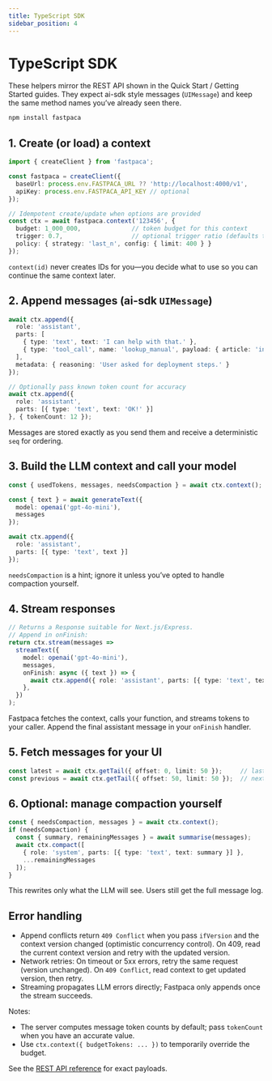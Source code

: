 ```yaml
---
title: TypeScript SDK
sidebar_position: 4
---
```


# TypeScript SDK

These helpers mirror the REST API shown in the Quick Start / Getting Started guides. They expect ai-sdk style messages (`UIMessage`) and keep the same method names you’ve already seen there.

```bash
npm install fastpaca
```

## 1. Create (or load) a context

```typescript
import { createClient } from 'fastpaca';

const fastpaca = createClient({
  baseUrl: process.env.FASTPACA_URL ?? 'http://localhost:4000/v1',
  apiKey: process.env.FASTPACA_API_KEY // optional
});

// Idempotent create/update when options are provided
const ctx = await fastpaca.context('123456', {
  budget: 1_000_000,              // token budget for this context
  trigger: 0.7,                   // optional trigger ratio (defaults to 0.7)
  policy: { strategy: 'last_n', config: { limit: 400 } }
});
```

`context(id)` never creates IDs for you—you decide what to use so you can continue the same context later.

## 2. Append messages (ai-sdk `UIMessage`)

```typescript
await ctx.append({
  role: 'assistant',
  parts: [
    { type: 'text', text: 'I can help with that.' },
    { type: 'tool_call', name: 'lookup_manual', payload: { article: 'installing' } }
  ],
  metadata: { reasoning: 'User asked for deployment steps.' }
});

// Optionally pass known token count for accuracy
await ctx.append({
  role: 'assistant',
  parts: [{ type: 'text', text: 'OK!' }]
}, { tokenCount: 12 });
```

Messages are stored exactly as you send them and receive a deterministic `seq` for ordering.

## 3. Build the LLM context and call your model

```typescript
const { usedTokens, messages, needsCompaction } = await ctx.context();

const { text } = await generateText({
  model: openai('gpt-4o-mini'),
  messages
});

await ctx.append({
  role: 'assistant',
  parts: [{ type: 'text', text }]
});
```

`needsCompaction` is a hint; ignore it unless you’ve opted to handle compaction yourself.

## 4. Stream responses

```typescript
// Returns a Response suitable for Next.js/Express.
// Append in onFinish:
return ctx.stream(messages =>
  streamText({
    model: openai('gpt-4o-mini'),
    messages,
    onFinish: async ({ text }) => {
      await ctx.append({ role: 'assistant', parts: [{ type: 'text', text }] });
    },
  })
);
```

Fastpaca fetches the context, calls your function, and streams tokens to your caller. Append the final assistant message in your `onFinish` handler.

## 5. Fetch messages for your UI

```typescript
const latest = await ctx.getTail({ offset: 0, limit: 50 });     // last ~50 messages
const previous = await ctx.getTail({ offset: 50, limit: 50 });  // next page back in time
```

## 6. Optional: manage compaction yourself

```typescript
const { needsCompaction, messages } = await ctx.context();
if (needsCompaction) {
  const { summary, remainingMessages } = await summarise(messages);
  await ctx.compact([
    { role: 'system', parts: [{ type: 'text', text: summary }] },
    ...remainingMessages
  ]);
}
```

This rewrites only what the LLM will see. Users still get the full message log.

## Error handling

- Append conflicts return `409 Conflict` when you pass `ifVersion` and the context version changed (optimistic concurrency control). On 409, read the current context version and retry with the updated version.
- Network retries: On timeout or 5xx errors, retry the same request (version unchanged). On `409 Conflict`, read context to get updated version, then retry.
- Streaming propagates LLM errors directly; Fastpaca only appends once the stream succeeds.

Notes:
- The server computes message token counts by default; pass `tokenCount` when you have an accurate value.
- Use `ctx.context({ budgetTokens: ... })` to temporarily override the budget.

See the [REST API reference](../api/rest.md) for exact payloads.
